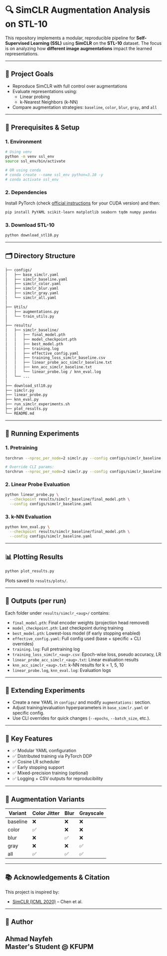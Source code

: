 # 🔍 SimCLR Augmentation Analysis on STL-10

This repository implements a modular, reproducible pipeline for **Self-Supervised Learning (SSL)** using **SimCLR** on the **STL-10** dataset. The focus is on analyzing how **different image augmentations** impact the learned representations.

---

## 📌 Project Goals

- Reproduce SimCLR with full control over augmentations
- Evaluate representations using:
  - Linear probing
  - k-Nearest Neighbors (k-NN)
- Compare augmentation strategies: `baseline`, `color`, `blur`, `gray`, and `all`

---

## 🧰 Prerequisites & Setup

### 1. Environment

```bash
# Using venv
python -m venv ssl_env
source ssl_env/bin/activate

# OR using conda
# conda create --name ssl_env python=3.10 -y
# conda activate ssl_env
```

### 2. Dependencies

Install PyTorch (check [official instructions](https://pytorch.org/get-started/locally/) for your CUDA version) and then:

```bash
pip install PyYAML scikit-learn matplotlib seaborn tqdm numpy pandas
```

### 3. Download STL-10

```bash
python download_stl10.py
```

---

## 🗂️ Directory Structure

```bash
├── configs/
│   ├── base_simclr.yaml
│   ├── simclr_baseline.yaml
│   ├── simclr_color.yaml
│   ├── simclr_blur.yaml
│   ├── simclr_gray.yaml
│   └── simclr_all.yaml
│
├── Utils/
│   ├── augmentations.py
│   └── train_utils.py
│
├── results/
│   ├── simclr_baseline/
│   │   ├── final_model.pth
│   │   ├── model_checkpoint.pth
│   │   ├── best_model.pth
│   │   ├── training.log
│   │   ├── effective_config.yaml
│   │   ├── training_loss_simclr_baseline.csv
│   │   ├── linear_probe_acc_simclr_baseline.txt
│   │   ├── knn_acc_simclr_baseline.txt
│   │   └── linear_probe.log / knn_eval.log
│   └── ...
│
├── download_stl10.py
├── simclr.py
├── linear_probe.py
├── knn_eval.py
├── run_simclr_experiments.sh
├── plot_results.py
└── README.md
```

---

## 🚀 Running Experiments

### 1. Pretraining

```bash
torchrun --nproc_per_node=2 simclr.py --config configs/simclr_baseline.yaml

# Override CLI params:
torchrun --nproc_per_node=2 simclr.py --config configs/simclr_baseline.yaml --epochs 5 --batch_size 128
```

### 2. Linear Probe Evaluation

```bash
python linear_probe.py \
  --checkpoint results/simclr_baseline/final_model.pth \
  --config configs/simclr_baseline.yaml
```

### 3. k-NN Evaluation

```bash
python knn_eval.py \
  --checkpoint results/simclr_baseline/final_model.pth \
  --config configs/simclr_baseline.yaml
```

---

## 📊 Plotting Results

```bash
python plot_results.py
```

Plots saved to `results/plots/`.

---

## 📁 Outputs (per run)

Each folder under `results/simclr_<aug>/` contains:

- `final_model.pth`: Final encoder weights (projection head removed)
- `model_checkpoint.pth`: Last checkpoint during training
- `best_model.pth`: Lowest-loss model (if early stopping enabled)
- `effective_config.yaml`: Full config used (base + specific + CLI overrides)
- `training.log`: Full pretraining log
- `training_loss_simclr_<aug>.csv`: Epoch-wise loss, pseudo accuracy, LR
- `linear_probe_acc_simclr_<aug>.txt`: Linear evaluation results
- `knn_acc_simclr_<aug>.txt`: k-NN results for k = 1, 5, 10
- `linear_probe.log`, `knn_eval.log`: Evaluation logs

---

## 🔧 Extending Experiments

- Create a new YAML in `configs/` and modify `augmentations:` section.
- Adjust training/evaluation hyperparameters in `base_simclr.yaml` or specific config.
- Use CLI overrides for quick changes (`--epochs`, `--batch_size`, etc.).

---

## 🧠 Key Features

- ✅ Modular YAML configuration
- ✅ Distributed training via PyTorch DDP
- ✅ Cosine LR scheduler
- ✅ Early stopping support
- ✅ Mixed-precision training (optional)
- ✅ Logging + CSV outputs for reproducibility

---

## 🧪 Augmentation Variants

| Variant   | Color Jitter | Blur | Grayscale |
|-----------|--------------|------|-----------|
| baseline  | ❌           | ❌   | ❌        |
| color     | ✅           | ❌   | ❌        |
| blur      | ❌           | ✅   | ❌        |
| gray      | ❌           | ❌   | ✅        |
| all       | ✅           | ✅   | ✅        |

---

## 📚 Acknowledgements & Citation

This project is inspired by:

- [SimCLR (ICML 2020)](https://arxiv.org/abs/2002.05709) – Chen et al.

---

## 👤 Author

**Ahmad Nayfeh**  
Master's Student @ KFUPM  
---

